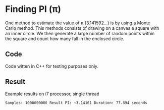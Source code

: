 # Finding PI (π)

One method to estimate the value of π (3.141592...) is by using a Monte Carlo method. This methods consists of drawing on a canvas a square with an inner circle. We then generate a large number of random points within the square and count how many fall in the enclosed circle.

## Code
Code witten in C++ for testing purposes only. 

## Result
Example results on i7 processor, single thread

`Samples: 1000000000
Result PI: ~3.14161
Duration: 77.894 seconds`
